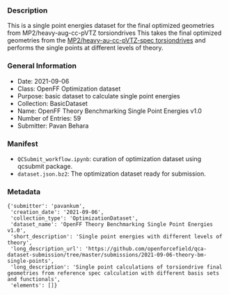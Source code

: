 ### Description

This is a single point energies dataset for the final optimized geometries from MP2/heavy-aug-cc-pVTZ torsiondrives
This takes the final optimized geometries from the [MP2/heavy-au-cc-pVTZ-spec torsiondrives](https://github.com/openforcefield/qca-dataset-submission/tree/master/submissions/2020-12-18-OpenFF-Theory-Benchmarking-Set-v1.0) and performs the single points at different levels of theory.



### General Information 

- Date: 2021-09-06
- Class: OpenFF Optimization dataset
- Purpose: basic dataset to calculate single point energies
- Collection: BasicDataset
- Name: OpenFF Theory Benchmarking Single Point Energies v1.0
- Number of Entries: 59
- Submitter: Pavan Behara
 

### Manifest

- `QCSubmit_workflow.ipynb`: curation of optimization dataset using qcsubmit package.
- `dataset.json.bz2`: The optimization dataset ready for submission.


### Metadata

```
{'submitter': 'pavankum',
 'creation_date': '2021-09-06',
 'collection_type': 'OptimizationDataset',
 'dataset_name': 'OpenFF Theory Benchmarking Single Point Energies v1.0',
 'short_description': 'Single point energies with different levels of theory',
 'long_description_url': 'https://github.com/openforcefield/qca-dataset-submission/tree/master/submissions/2021-09-06-theory-bm-single-points',
 'long_description': 'Single point calculations of torsiondrive final geometries from reference spec calculation with different basis sets and functionals',
 'elements': []}
```
